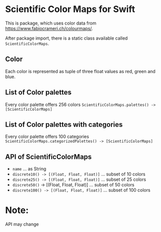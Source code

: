 # Scientific Color Maps for Swift

This is package, which uses color data from https://www.fabiocrameri.ch/colourmaps/.

After package import, there is a static class available called `ScientificColorMaps`.

## Color
Each color is represented as tuple of three float values as red, green and blue.

## List of Color palettes
Every color palette offers 256 colors
`ScientificColorMaps.palettes() -> [ScientificColorMaps]`

## List of Color palettes with categories
Every color palette offers 100 categories
`ScientificColorMaps.categorizedPalettes() -> [ScientificColorMaps]`

## API of ScientificColorMaps
* `name` ... as String
* `discrete10() -> [(Float, Float, Float)]` ... subset of 10 colors
* `discrete25() -> [(Float, Float, Float)]` ... subset of 25 colors
* `discrete50()` -> [(Float, Float, Float)] ... subset of 50 colors
* `discrete100() -> [(Float, Float, Float)]` ... subset of 100 colors

# Note:

API may change